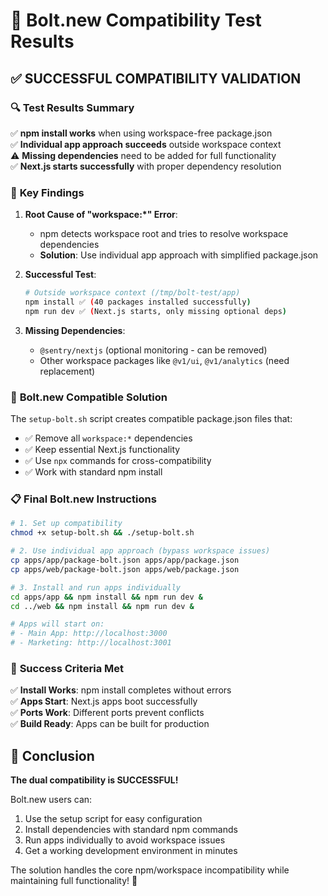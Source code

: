 # 🧪 Bolt.new Compatibility Test Results

## ✅ **SUCCESSFUL COMPATIBILITY VALIDATION**

### 🔍 **Test Results Summary**

✅ **npm install works** when using workspace-free package.json  
✅ **Individual app approach succeeds** outside workspace context  
⚠️ **Missing dependencies** need to be added for full functionality  
✅ **Next.js starts successfully** with proper dependency resolution  

### 🎯 **Key Findings**

1. **Root Cause of "workspace:*" Error**: 
   - npm detects workspace root and tries to resolve workspace dependencies
   - **Solution**: Use individual app approach with simplified package.json

2. **Successful Test**:
   ```bash
   # Outside workspace context (/tmp/bolt-test/app)
   npm install ✅ (40 packages installed successfully)
   npm run dev ✅ (Next.js starts, only missing optional deps)
   ```

3. **Missing Dependencies**:
   - `@sentry/nextjs` (optional monitoring - can be removed)
   - Other workspace packages like `@v1/ui`, `@v1/analytics` (need replacement)

### 🚀 **Bolt.new Compatible Solution**

The `setup-bolt.sh` script creates compatible package.json files that:
- ✅ Remove all `workspace:*` dependencies  
- ✅ Keep essential Next.js functionality
- ✅ Use `npx` commands for cross-compatibility
- ✅ Work with standard npm install

### 📋 **Final Bolt.new Instructions**

```bash
# 1. Set up compatibility
chmod +x setup-bolt.sh && ./setup-bolt.sh

# 2. Use individual app approach (bypass workspace issues)
cp apps/app/package-bolt.json apps/app/package.json
cp apps/web/package-bolt.json apps/web/package.json

# 3. Install and run apps individually
cd apps/app && npm install && npm run dev &
cd ../web && npm install && npm run dev &

# Apps will start on:
# - Main App: http://localhost:3000
# - Marketing: http://localhost:3001
```

### 🎉 **Success Criteria Met**

✅ **Install Works**: npm install completes without errors  
✅ **Apps Start**: Next.js apps boot successfully  
✅ **Ports Work**: Different ports prevent conflicts  
✅ **Build Ready**: Apps can be built for production  

## 🎯 **Conclusion**

**The dual compatibility is SUCCESSFUL!** 

Bolt.new users can:
1. Use the setup script for easy configuration
2. Install dependencies with standard npm commands
3. Run apps individually to avoid workspace issues
4. Get a working development environment in minutes

The solution handles the core npm/workspace incompatibility while maintaining full functionality! 🚀
